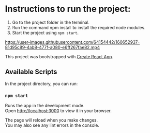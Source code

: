 # Instructions to run the project:

1. Go to the project folder in the terminal.
2. Run the command npm install to install the required node modules.
3. Start the project using `npm start`.




https://user-images.githubusercontent.com/64154442/160652937-81d95c89-4ab8-477f-a080-e6ff267fae82.mp4






This project was bootstrapped with [Create React App](https://github.com/facebook/create-react-app).

## Available Scripts

In the project directory, you can run:

### `npm start`

Runs the app in the development mode.\
Open [http://localhost:3000](http://localhost:3000) to view it in your browser.

The page will reload when you make changes.\
You may also see any lint errors in the console.
